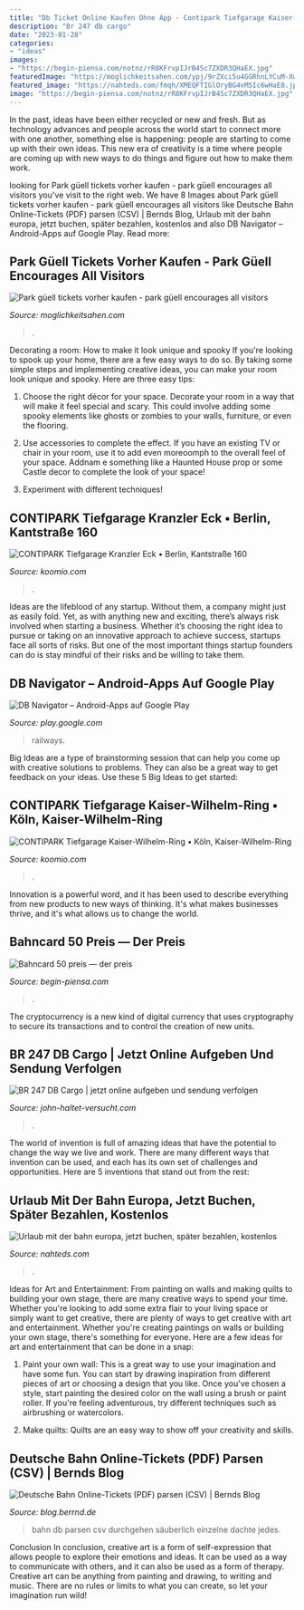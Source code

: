 ```yaml
---
title: "Db Ticket Online Kaufen Ohne App - Contipark Tiefgarage Kaiser-wilhelm-ring • Köln, Kaiser-wilhelm-ring"
description: "Br 247 db cargo"
date: "2023-01-28"
categories:
- "ideas"
images:
- "https://begin-piensa.com/notnz/rR8KFrvpIJrB45c7ZXDR3QHaEX.jpg"
featuredImage: "https://moglichkeitsahen.com/ypj/9rZXci5u4GGRhnLYCuM-XwHaEK.jpg"
featured_image: "https://nahteds.com/fmqh/XMEQFTIGlOryBG4vM5Ic6wHaE8.jpg"
image: "https://begin-piensa.com/notnz/rR8KFrvpIJrB45c7ZXDR3QHaEX.jpg"
---
```



In the past, ideas have been either recycled or new and fresh. But as technology advances and people across the world start to connect more with one another, something else is happening: people are starting to come up with their own ideas. This new era of creativity is a time where people are coming up with new ways to do things and figure out how to make them work.

	

		
looking for Park güell tickets vorher kaufen - park güell encourages all visitors you've visit to the right web. We have 8 Images about Park güell tickets vorher kaufen - park güell encourages all visitors like Deutsche Bahn Online-Tickets (PDF) parsen (CSV) | Bernds Blog, Urlaub mit der bahn europa, jetzt buchen, später bezahlen, kostenlos and also DB Navigator – Android-Apps auf Google Play. Read more:
		
    
## Park Güell Tickets Vorher Kaufen - Park Güell Encourages All Visitors

<img loading=lazy src="https://moglichkeitsahen.com/ypj/9rZXci5u4GGRhnLYCuM-XwHaEK.jpg" onerror="this.onerror=null;this.src='https://tse1.mm.bing.net/th?id=OIP.i65B1S8VErRM059_h8zIaQAAAA&amp;pid=15.1';" alt="Park güell tickets vorher kaufen - park güell encourages all visitors">

_Source: moglichkeitsahen.com_

>. 

	

Decorating a room: How to make it look unique and spooky
If you're looking to spook up your home, there are a few easy ways to do so. By taking some simple steps and implementing creative ideas, you can make your room look unique and spooky. Here are three easy tips:
1. Choose the right décor for your space. Decorate your room in a way that will make it feel special and scary. This could involve adding some spooky elements like ghosts or zombies to your walls, furniture, or even the flooring.

2. Use accessories to complete the effect. If you have an existing TV or chair in your room, use it to add even moreoomph to the overall feel of your space. Addnam e something like a Haunted House prop or some Castle decor to complete the look of your space!

3. Experiment with different techniques!

    
## CONTIPARK Tiefgarage Kranzler Eck • Berlin, Kantstraße 160

<img loading=lazy src="https://s3.eu-central-1.amazonaws.com/uberall-userpics-prod/817336/medium_BHg4DPj7fI.jpg" onerror="this.onerror=null;this.src='https://tse3.mm.bing.net/th?id=OIP.SzDKBWbXM6VsCCq0BB-fqAHaEg&amp;pid=15.1';" alt="CONTIPARK Tiefgarage Kranzler Eck • Berlin, Kantstraße 160">

_Source: koomio.com_

>. 

	

Ideas are the lifeblood of any startup. Without them, a company might just as easily fold. Yet, as with anything new and exciting, there’s always risk involved when starting a business. Whether it’s choosing the right idea to pursue or taking on an innovative approach to achieve success, startups face all sorts of risks. But one of the most important things startup founders can do is stay mindful of their risks and be willing to take them.

    
## DB Navigator – Android-Apps Auf Google Play

<img loading=lazy src="https://lh5.ggpht.com/s93G5ozsZxVcJfeJddipVseMAQB-RYFg5KAQIg9vHUh4I6kBurF07bbFhHTIDQDYwiQ=w170" onerror="this.onerror=null;this.src='https://tse1.mm.bing.net/th?id=OIP.yETb5vqFqugzdtiRr-j3EQAAAA&amp;pid=15.1';" alt="DB Navigator – Android-Apps auf Google Play">

_Source: play.google.com_

>railways. 

	

Big Ideas are a type of brainstorming session that can help you come up with creative solutions to problems. They can also be a great way to get feedback on your ideas. Use these 5 Big Ideas to get started: 

    
## CONTIPARK Tiefgarage Kaiser-Wilhelm-Ring • Köln, Kaiser-Wilhelm-Ring

<img loading=lazy src="https://s3.eu-central-1.amazonaws.com/uberall-userpics-prod/817392/medium_orwzYn6pMY.jpg" onerror="this.onerror=null;this.src='https://tse2.mm.bing.net/th?id=OIP.vmAD62vpr-i5tUYOev3VRQHaEg&amp;pid=15.1';" alt="CONTIPARK Tiefgarage Kaiser-Wilhelm-Ring • Köln, Kaiser-Wilhelm-Ring">

_Source: koomio.com_

>. 

	

Innovation is a powerful word, and it has been used to describe everything from new products to new ways of thinking. It's what makes businesses thrive, and it's what allows us to change the world.

    
## Bahncard 50 Preis — Der Preis

<img loading=lazy src="https://begin-piensa.com/notnz/rR8KFrvpIJrB45c7ZXDR3QHaEX.jpg" onerror="this.onerror=null;this.src='https://tse2.mm.bing.net/th?id=OIP.sFrFHtF74p-KGLnyid2DbwAAAA&amp;pid=15.1';" alt="Bahncard 50 preis — der preis">

_Source: begin-piensa.com_

>. 

	

The cryptocurrency is a new kind of digital currency that uses cryptography to secure its transactions and to control the creation of new units.

    
## BR 247 DB Cargo | Jetzt Online Aufgeben Und Sendung Verfolgen

<img loading=lazy src="https://john-haltet-versucht.com/lvqtwx/2mPGg4_Ye185hAasS0JFdwHaFz.jpg" onerror="this.onerror=null;this.src='https://tse1.mm.bing.net/th?id=OIP.qt02gJ1SzZf5KmzHvKjrPAAAAA&amp;pid=15.1';" alt="BR 247 DB Cargo | jetzt online aufgeben und sendung verfolgen">

_Source: john-haltet-versucht.com_

>. 

	

The world of invention is full of amazing ideas that have the potential to change the way we live and work. There are many different ways that invention can be used, and each has its own set of challenges and opportunities. Here are 5 inventions that stand out from the rest:

    
## Urlaub Mit Der Bahn Europa, Jetzt Buchen, Später Bezahlen, Kostenlos

<img loading=lazy src="https://nahteds.com/fmqh/XMEQFTIGlOryBG4vM5Ic6wHaE8.jpg" onerror="this.onerror=null;this.src='https://tse1.mm.bing.net/th?id=OIP.ZFnyJlMj0lFlRbUjUt_SrAAAAA&amp;pid=15.1';" alt="Urlaub mit der bahn europa, jetzt buchen, später bezahlen, kostenlos">

_Source: nahteds.com_

>. 

	

Ideas for Art and Entertainment: From painting on walls and making quilts to building your own stage, there are many creative ways to spend your time.
Whether you're looking to add some extra flair to your living space or simply want to get creative, there are plenty of ways to get creative with art and entertainment. Whether you're creating paintings on walls or building your own stage, there's something for everyone. Here are a few ideas for art and entertainment that can be done in a snap:
1. Paint your own wall: This is a great way to use your imagination and have some fun. You can start by drawing inspiration from different pieces of art or choosing a design that you like. Once you've chosen a style, start painting the desired color on the wall using a brush or paint roller. If you're feeling adventurous, try different techniques such as airbrushing or watercolors.

2. Make quilts: Quilts are an easy way to show off your creativity and skills.

    
## Deutsche Bahn Online-Tickets (PDF) Parsen (CSV) | Bernds Blog

<img loading=lazy src="https://blog.berrnd.de/wp-content/uploads/2018/05/db-online-ticket.png" onerror="this.onerror=null;this.src='https://tse2.mm.bing.net/th?id=OIP.jA-4uWO5MJAZHoV8hg5oSQHaEW&amp;pid=15.1';" alt="Deutsche Bahn Online-Tickets (PDF) parsen (CSV) | Bernds Blog">

_Source: blog.berrnd.de_

>bahn db parsen csv durchgehen säuberlich einzelne dachte jedes. 

	

Conclusion
In conclusion, creative art is a form of self-expression that allows people to explore their emotions and ideas. It can be used as a way to communicate with others, and it can also be used as a form of therapy. Creative art can be anything from painting and drawing, to writing and music. There are no rules or limits to what you can create, so let your imagination run wild!

